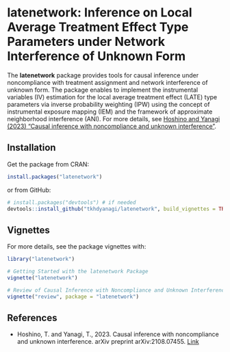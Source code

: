 
<!-- README.md is generated from README.Rmd. Please edit that file -->

# latenetwork: Inference on Local Average Treatment Effect Type Parameters under Network Interference of Unknown Form

<!-- badges: start -->
<!-- badges: end -->

The **latenetwork** package provides tools for causal inference under
noncompliance with treatment assignment and network interference of
unknown form. The package enables to implement the instrumental
variables (IV) estimation for the local average treatment effect (LATE)
type parameters via inverse probability weighting (IPW) using the
concept of instrumental exposure mapping (IEM) and the framework of
approximate neighborhood interference (ANI). For more details, see
[Hoshino and Yanagi (2023) “Causal inference with noncompliance and
unknown interference”](https://doi.org/10.48550/arXiv.2108.07455).

## Installation

Get the package from CRAN:

``` r
install.packages("latenetwork")
```

or from GitHub:

``` r
# install.packages("devtools") # if needed
devtools::install_github("tkhdyanagi/latenetwork", build_vignettes = TRUE)
```

## Vignettes

For more details, see the package vignettes with:

``` r
library("latenetwork")

# Getting Started with the latenetwork Package
vignette("latenetwork")

# Review of Causal Inference with Noncompliance and Unknown Interference
vignette("review", package = "latenetwork")
```

## References

- Hoshino, T. and Yanagi, T., 2023. Causal inference with noncompliance
  and unknown interference. arXiv preprint arXiv:2108.07455.
  [Link](https://doi.org/10.48550/arXiv.2108.07455)
